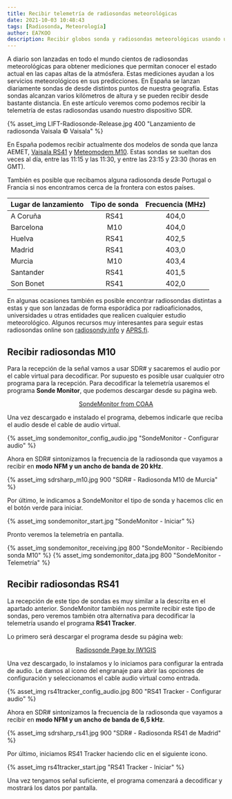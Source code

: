 ```yaml
---
title: Recibir telemetría de radiosondas meteorológicas
date: 2021-10-03 10:48:43
tags: [Radiosonda, Meteorología]
author: EA7KOO
description: Recibir globos sonda y radiosondas meteorológicas usando un dispositivo SDR y los programas SondeMonitor y RS41 Tracker.
---
```


A diario son lanzadas en todo el mundo cientos de radiosondas meteorológicas para obtener mediciones que permitan conocer el estado actual en las capas altas de la atmósfera. Estas mediciones ayudan a los servicios meteorológicos en sus predicciones.
En España se lanzan diariamente sondas de desde distintos puntos de nuestra geografía. Estas sondas alcanzan varios kilómetros de altura y se pueden recibir desde bastante distancia. En este artículo veremos como podemos recibir la telemetría de estas radiosondas usando nuestro dispositivo SDR.

<!-- more -->

{% asset_img LIFT-Radiosonde-Release.jpg 400 "Lanzamiento de radiosonda Vaisala © Vaisala" %}

En España podemos recibir actualmente dos modelos de sonda que lanza AEMET, [Vaisala RS41](https://www.vaisala.com/es/products/instruments-sensors-and-other-measurement-devices/soundings-products/rs41) y [Meteomodem M10](http://www.meteomodem.com/es/m10.html). Estas sondas se sueltan dos veces al día, entre las 11:15 y las 11:30, y entre las 23:15 y 23:30 (horas en GMT).

También es posible que recibamos alguna radiosonda desde Portugal o Francia si nos encontramos cerca de la frontera con estos países.

| Lugar de lanzamiento | Tipo de sonda | Frecuencia (MHz) |
|-----------|:--------:|:-----:|
| A Coruña  | RS41     | 404,0 |
| Barcelona | M10      | 404,0 |
| Huelva    | RS41     | 402,5 |
| Madrid    | RS41     | 403,0 |
| Murcia    | M10      | 403,4 |
| Santander | RS41     | 401,5 |
| Son Bonet | RS41     | 402,0 |

En algunas ocasiones también es posible encontrar radiosondas distintas a estas y que son lanzadas de forma esporádica por radioaficionados, universidades u otras entidades que realicen cualquier estudio meteorológico.
Algunos recursos muy interesantes para seguir estas radiosondas online son [radiosondy.info](https://radiosondy.info/) y [APRS.fi](https://aprs.fi/).


## Recibir radiosondas M10

Para la recepción de la señal vamos a usar SDR# y sacaremos el audio por el cable virtual para decodificar. Por supuesto es posible usar cualquier otro programa para la recepción.
Para decodificar la telemetría usaremos el programa **Sonde Monitor**, que podemos descargar desde su página web.

[<center>SondeMonitor from COAA</center>](https://www.coaa.co.uk/sondemonitor.htm)

Una vez descargado e instalado el programa, debemos indicarle que reciba el audio desde el cable de audio virtual.

{% asset_img sondemonitor_config_audio.jpg "SondeMonitor - Configurar audio" %}

Ahora en SDR# sintonizamos la frecuencia de la radiosonda que vayamos a recibir en **modo NFM y un ancho de banda de 20 kHz**.

{% asset_img sdrsharp_m10.jpg 900 "SDR# - Radiosonda M10 de Murcia" %}

Por último, le indicamos a SondeMonitor el tipo de sonda y hacemos clic en el botón verde para iniciar.

{% asset_img sondemonitor_start.jpg "SondeMonitor - Iniciar" %}

Pronto veremos la telemetría en pantalla.

{% asset_img sondemonitor_receiving.jpg 800 "SondeMonitor - Recibiendo sonda M10" %}
{% asset_img sondemonitor_data.jpg 800 "SondeMonitor - Telemetría" %}


## Recibir radiosondas RS41

La recepción de este tipo de sondas es muy similar a la descrita en el apartado anterior. SondeMonitor también nos permite recibir este tipo de sondas, pero veremos también otra alternativa para decodificar la telemetría usando el programa **RS41 Tracker**.

Lo primero será descargar el programa desde su página web:

[<center>Radiosonde Page by IW1GIS</center>](http://escursioni.altervista.org/Radiosonde/)

Una vez descargado, lo instalamos y lo iniciamos para configurar la entrada de audio. Le damos al icono del engranaje para abrir las opciones de configuración y seleccionamos el cable audio virtual como entrada.

{% asset_img rs41tracker_config_audio.jpg 800 "RS41 Tracker - Configurar audio" %}

Ahora en SDR# sintonizamos la frecuencia de la radiosonda que vayamos a recibir en **modo NFM y un ancho de banda de 6,5 kHz**.

{% asset_img sdrsharp_rs41.jpg 900 "SDR# - Radiosonda RS41 de Madrid" %}

Por último, iniciamos RS41 Tracker haciendo clic en el siguiente icono.

{% asset_img rs41tracker_start.jpg "RS41 Tracker - Iniciar" %}

Una vez tengamos señal suficiente, el programa comenzará a decodificar y mostrará los datos por pantalla.
